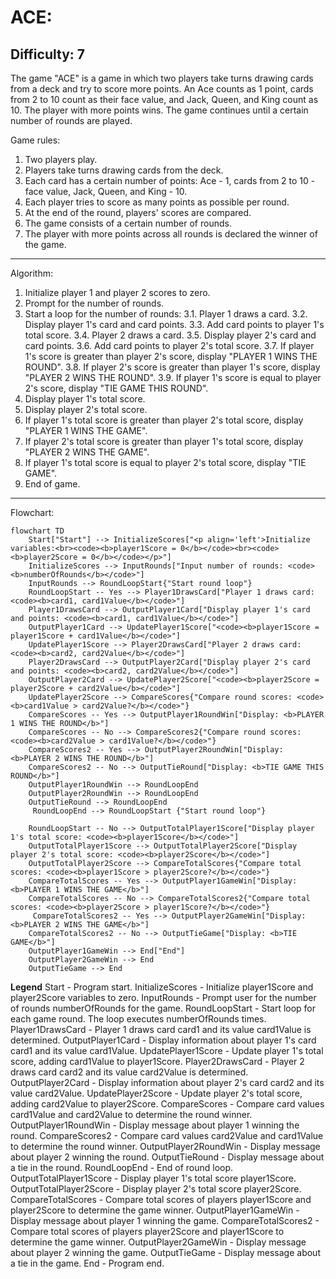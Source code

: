 ACE:
=================
Difficulty: 7
-----------------
The game "ACE" is a game in which two players take turns drawing cards from a deck and try to score more points. An Ace counts as 1 point, cards from 2 to 10 count as their face value, and Jack, Queen, and King count as 10. The player with more points wins. The game continues until a certain number of rounds are played.

Game rules:
1. Two players play.
2. Players take turns drawing cards from the deck.
3. Each card has a certain number of points: Ace - 1, cards from 2 to 10 - face value, Jack, Queen, and King - 10.
4. Each player tries to score as many points as possible per round.
5. At the end of the round, players' scores are compared.
6. The game consists of a certain number of rounds.
7. The player with more points across all rounds is declared the winner of the game.
-----------------
Algorithm:
1. Initialize player 1 and player 2 scores to zero.
2. Prompt for the number of rounds.
3. Start a loop for the number of rounds:
    3.1. Player 1 draws a card.
    3.2. Display player 1's card and card points.
    3.3. Add card points to player 1's total score.
    3.4. Player 2 draws a card.
    3.5. Display player 2's card and card points.
    3.6. Add card points to player 2's total score.
    3.7. If player 1's score is greater than player 2's score, display "PLAYER 1 WINS THE ROUND".
    3.8. If player 2's score is greater than player 1's score, display "PLAYER 2 WINS THE ROUND".
    3.9. If player 1's score is equal to player 2's score, display "TIE GAME THIS ROUND".
4. Display player 1's total score.
5. Display player 2's total score.
6. If player 1's total score is greater than player 2's total score, display "PLAYER 1 WINS THE GAME".
7. If player 2's total score is greater than player 1's total score, display "PLAYER 2 WINS THE GAME".
8. If player 1's total score is equal to player 2's total score, display "TIE GAME".
9. End of game.
-----------------
Flowchart:
```mermaid
flowchart TD
    Start["Start"] --> InitializeScores["<p align='left'>Initialize variables:<br><code><b>player1Score = 0</b></code><br><code><b>player2Score = 0</b></code></p>"]
    InitializeScores --> InputRounds["Input number of rounds: <code><b>numberOfRounds</b></code>"]
    InputRounds --> RoundLoopStart{"Start round loop"}
    RoundLoopStart -- Yes --> Player1DrawsCard["Player 1 draws card: <code><b>card1, card1Value</b></code>"]
    Player1DrawsCard --> OutputPlayer1Card["Display player 1's card and points: <code><b>card1, card1Value</b></code>"]
    OutputPlayer1Card --> UpdatePlayer1Score["<code><b>player1Score = player1Score + card1Value</b></code>"]
    UpdatePlayer1Score --> Player2DrawsCard["Player 2 draws card: <code><b>card2, card2Value</b></code>"]
    Player2DrawsCard --> OutputPlayer2Card["Display player 2's card and points: <code><b>card2, card2Value</b></code>"]
    OutputPlayer2Card --> UpdatePlayer2Score["<code><b>player2Score = player2Score + card2Value</b></code>"]
    UpdatePlayer2Score --> CompareScores{"Compare round scores: <code><b>card1Value > card2Value?</b></code>"}
    CompareScores -- Yes --> OutputPlayer1RoundWin["Display: <b>PLAYER 1 WINS THE ROUND</b>"]
    CompareScores -- No --> CompareScores2{"Compare round scores: <code><b>card2Value > card1Value?</b></code>"}
    CompareScores2 -- Yes --> OutputPlayer2RoundWin["Display: <b>PLAYER 2 WINS THE ROUND</b>"]
    CompareScores2 -- No --> OutputTieRound["Display: <b>TIE GAME THIS ROUND</b>"]
    OutputPlayer1RoundWin --> RoundLoopEnd
    OutputPlayer2RoundWin --> RoundLoopEnd
    OutputTieRound --> RoundLoopEnd
     RoundLoopEnd --> RoundLoopStart {"Start round loop"}

    RoundLoopStart -- No --> OutputTotalPlayer1Score["Display player 1's total score: <code><b>player1Score</b></code>"]
    OutputTotalPlayer1Score --> OutputTotalPlayer2Score["Display player 2's total score: <code><b>player2Score</b></code>"]
    OutputTotalPlayer2Score --> CompareTotalScores{"Compare total scores: <code><b>player1Score > player2Score?</b></code>"}
    CompareTotalScores -- Yes --> OutputPlayer1GameWin["Display: <b>PLAYER 1 WINS THE GAME</b>"]
    CompareTotalScores -- No --> CompareTotalScores2{"Compare total scores: <code><b>player2Score > player1Score?</b></code>"}
     CompareTotalScores2 -- Yes --> OutputPlayer2GameWin["Display: <b>PLAYER 2 WINS THE GAME</b>"]
    CompareTotalScores2 -- No --> OutputTieGame["Display: <b>TIE GAME</b>"]
    OutputPlayer1GameWin --> End["End"]
    OutputPlayer2GameWin --> End
    OutputTieGame --> End
```
**Legend**
    Start - Program start.
    InitializeScores - Initialize player1Score and player2Score variables to zero.
    InputRounds - Prompt user for the number of rounds numberOfRounds for the game.
    RoundLoopStart - Start loop for each game round. The loop executes numberOfRounds times.
    Player1DrawsCard - Player 1 draws card card1 and its value card1Value is determined.
    OutputPlayer1Card - Display information about player 1's card card1 and its value card1Value.
    UpdatePlayer1Score - Update player 1's total score, adding card1Value to player1Score.
    Player2DrawsCard - Player 2 draws card card2 and its value card2Value is determined.
    OutputPlayer2Card - Display information about player 2's card card2 and its value card2Value.
    UpdatePlayer2Score - Update player 2's total score, adding card2Value to player2Score.
    CompareScores - Compare card values card1Value and card2Value to determine the round winner.
    OutputPlayer1RoundWin - Display message about player 1 winning the round.
    CompareScores2 - Compare card values card2Value and card1Value to determine the round winner.
    OutputPlayer2RoundWin - Display message about player 2 winning the round.
    OutputTieRound - Display message about a tie in the round.
    RoundLoopEnd - End of round loop.
    OutputTotalPlayer1Score - Display player 1's total score player1Score.
    OutputTotalPlayer2Score - Display player 2's total score player2Score.
    CompareTotalScores - Compare total scores of players player1Score and player2Score to determine the game winner.
    OutputPlayer1GameWin - Display message about player 1 winning the game.
     CompareTotalScores2 - Compare total scores of players player2Score and player1Score to determine the game winner.
    OutputPlayer2GameWin - Display message about player 2 winning the game.
    OutputTieGame - Display message about a tie in the game.
    End - Program end.